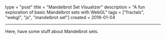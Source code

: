 type = "post"
title = "Mandelbrot Set Visualizer"
description = "A fun exploration of basic Mandelbrot sets with WebGL"
tags = ["fractals", "webgl", "js", "mandelbrot set"]
created = 2018-01-04

---

Here, have some stuff about Mandelbrot sets.

